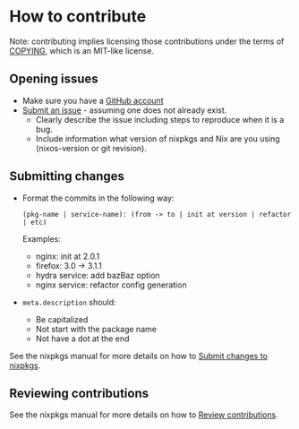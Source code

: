 # How to contribute

Note: contributing implies licensing those contributions
under the terms of [COPYING](../COPYING), which is an MIT-like license.

## Opening issues

* Make sure you have a [GitHub account](https://github.com/signup/free)
* [Submit an issue](https://github.com/NixOS/nixpkgs/issues) - assuming one does not already exist.
  * Clearly describe the issue including steps to reproduce when it is a bug.
  * Include information what version of nixpkgs and Nix are you using (nixos-version or git revision).

## Submitting changes

* Format the commits in the following way:

  `(pkg-name | service-name): (from -> to | init at version | refactor | etc)`

  Examples:

  * nginx: init at 2.0.1
  * firefox: 3.0 -> 3.1.1
  * hydra service: add bazBaz option
  * nginx service: refactor config generation

* `meta.description` should:
  * Be capitalized
  * Not start with the package name
  * Not have a dot at the end

See the nixpkgs manual for more details on how to [Submit changes to nixpkgs](http://hydra.nixos.org/job/nixpkgs/trunk/manual/latest/download-by-type/doc/manual#chap-submitting-changes).

## Reviewing contributions

See the nixpkgs manual for more details on how to [Review contributions](http://hydra.nixos.org/job/nixpkgs/trunk/manual/latest/download-by-type/doc/manual#chap-reviewing-contributions).
